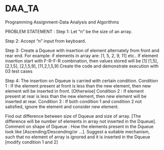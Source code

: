 # DAA_TA
Programming Assignment-Data Analysis and Algorithms

PROBLEM STATEMENT :
Step 1: Let “n” be the size of an array.

Step 2: Accept “n” input from keyboard.

Step 3: Create a Dqueue with insertion of element alternately from front and rear end. 
        For example: if elements in array are: [1, 5, 2, 9, 11] etc..
        If element insertion start with F-R-F-R combination, then values stored will be [1] [1,5], [2,1,5], [2,1,5,9], [11,2,1,5,9]
        Create the code and demonstrate execution with 03 test cases
        
Step 4: The insertion on Dqueue is carried with certain condition.
        Condition 1 : If the element present at front is less than the new element, then new element will be inserted in front. [Otherwise]
        Condition 2 : If element present at rear is less than the new element, then new element will be inserted at rear.
        Condition 3 : If both condition 1 and condition 2 not satisfied, ignore the element and consider new element.

Find out difference between size of Dqueue and size of array. [The difference will be number of elements in array not inserted in the Dqueue].
Comment on shape of Dqueue : How the elements present in the Dqueue look like [Ascending/Descending/or …].
Suggest a suitable mechanism, such that no element of array is ignored and it is inserted in the Dqueue [modify condition 1 and 2]
